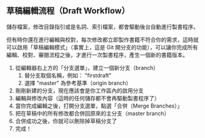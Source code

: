 ## 草稿編輯流程（Draft Workflow）

儲存檔案，修改目錄指引或是名詞、索引檔案，都會驅動後台自動進行製書程序。

但有時你還在進行編輯與校對，每次修改都立即製作書籍不符合你的需求，這時就可以啟用「草稿編輯模式」（事實上，這是 Git 開分支的功能），可以讓你完成所有編輯、校對、審閱流程之後，才進行一次製書程序，產生一個新的書籍版本。


1. 從編輯器右上方的「分支選單」，建立一個新分支（branch）
    1. 替分支取個名稱，例如： "firstdraft"
    2. 選擇 "master" 為參考基準（origin branch）
2. 剛剛新建的分支，現在應該會是你工作區內的啟用分支
3. 編輯與修改內容（這時的任何儲存都不會再驅動製書程序了）
4. 當你完成編輯之後，打開分支選單，點選「合併（Merge Branches）」
5. 把在草稿中的所有修改都合併回原來的主分支（master branch）
6. 合併成功之後，你就可以刪除掉草稿分支了
7. 完成！


